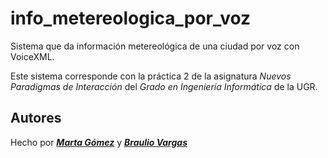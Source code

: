 # info_metereologica_por_voz
Sistema que da información metereológica de una ciudad por voz con VoiceXML. 

Este sistema corresponde con la práctica 2 de la asignatura _Nuevos Paradigmas de Interacción_ del _Grado en Ingeniería Informática_ de la UGR.

## Autores

Hecho por [___Marta Gómez___](https://github.com/mgmacias95) y [___Braulio Vargas___](https://github.com/brauliov)
